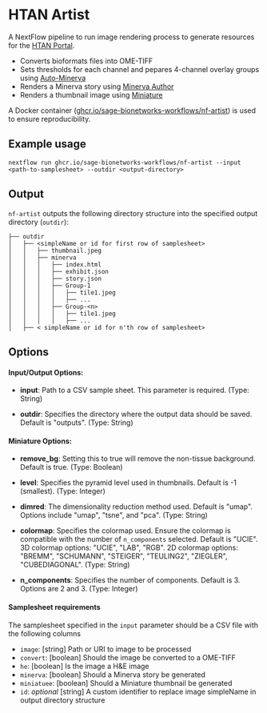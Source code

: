 # HTAN Artist

A NextFlow pipeline to run image rendering process to generate resources for the [HTAN Portal](https://github.com/ncihtan/htan-portal).

- Converts bioformats files into OME-TIFF
- Sets thresholds for each channel and pepares 4-channel overlay groups using [Auto-Minerva](https://github.com/jmuhlich/auto-minerva)
- Renders a Minerva story using [Minerva Author](https://github.com/labsyspharm/minerva-author)
- Renders a thumbnail image using [Miniature](https://github.com/adamjtaylor/miniature)

A Docker container ([ghcr.io/sage-bionetworks-workflows/nf-artist](https://github.com/sage-bionetworks-workflows/nf-artist/pkgs/container/nf-artist)) is used to ensure reproducibility.

## Example usage

```
nextflow run ghcr.io/sage-bionetworks-workflows/nf-artist --input <path-to-samplesheet> --outdir <output-directory>
```


## Output

`nf-artist` outputs the following directory structure into the specified output directory (`outdir`):

```
├── outdir
│   ├── <simpleName or id for first row of samplesheet>
│   │   ├── thumbnail.jpeg
│   │   ├── minerva
│   │   │   ├── index.html
│   │   │   ├── exhibit.json
│   │   │   ├── story.json
│   │   │   ├── Group-1
│   │   │   │   ├── tile1.jpeg
│   │   │   │   ├── ...
│   │   │   ├── Group-<n>
│   │   │   │   ├── tile1.jpeg
│   │   │   │   ├── ...
│   ├── < simpleName or id for n'th row of samplesheet>
```

## Options

#### Input/Output Options:

* **input**: Path to a CSV sample sheet. This parameter is required. (Type: String)

* **outdir**: Specifies the directory where the output data should be saved. Default is "outputs". (Type: String)

#### Miniature Options:

* **remove_bg**: Setting this to true will remove the non-tissue background. Default is true. (Type: Boolean)

* **level**: Specifies the pyramid level used in thumbnails. Default is -1 (smallest). (Type: Integer)

* **dimred**: The dimensionality reduction method used. Default is "umap". Options include "umap", "tsne", and "pca". (Type: String)

* **colormap**: Specifies the colormap used. Ensure the colormap is compatible with the number of `n_components` selected. Default is "UCIE". 3D colormap options: "UCIE", "LAB", "RGB". 2D colormap options: "BREMM", "SCHUMANN", "STEIGER", "TEULING2", "ZIEGLER", "CUBEDIAGONAL". (Type: String)

* **n_components**: Specifies the number of components. Default is 3. Options are 2 and 3. (Type: Integer)

#### Samplesheet requirements

The samplesheet specified in the `input` parameter should be a CSV file with the following columns

- `image`: [string] Path or URI to image to be processed
- `convert`: [boolean] Should the image be converted to a OME-TIFF
- `he`: [boolean] Is the image a H&E image
- `minerva`: [boolean] Should a Minerva story be generated
- `miniatuee`: [boolean] Should a Miniature thumbnail be generated
- `id`: *optional* [string] A custom identifier to replace image simpleName in output directory structure 

